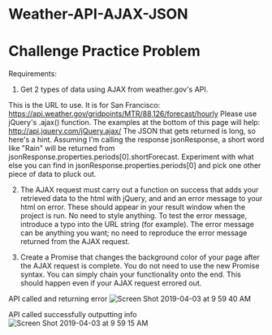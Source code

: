 # Weather-API-AJAX-JSON
Challenge Practice Problem
==============
Requirements:

1. Get 2 types of data using AJAX from weather.gov's API. 

This is the URL to use. It is for San Francisco: 
https://api.weather.gov/gridpoints/MTR/88,126/forecast/hourly 
Please use jQuery's .ajax() function. The examples at the bottom of this page will help: http://api.jquery.com/jQuery.ajax/ 
The JSON that gets returned is long, so here's a hint. Assuming I'm calling the response jsonResponse, a short word like "Rain" will be returned from jsonResponse.properties.periods[0].shortForecast. Experiment with what else you can find in jsonResponse.properties.periods[0] and pick one other piece of data to pluck out.

2. The AJAX request must carry out a function on success that adds your retrieved data to the html with jQuery, and and an error message to your html on error. These should appear in your result window when the project is run. No need to style anything.
To test the error message, introduce a typo into the URL string (for example). 
The error message can be anything you want; no need to reproduce the error message returned from the AJAX request.

3. Create a Promise that changes the background color of your page after the AJAX request is complete.
You do not need to use the new Promise syntax. You can simply chain your functionality onto the end.
This should happen even if your AJAX request errored out.


API called and returning error
![Screen Shot 2019-04-03 at 9 59 40 AM](https://user-images.githubusercontent.com/41805952/55499163-3328af00-55fa-11e9-9d05-16a53b07702a.png)



API called successfully outputting info
![Screen Shot 2019-04-03 at 9 59 15 AM](https://user-images.githubusercontent.com/41805952/55499167-358b0900-55fa-11e9-9877-d2c26af8254d.png)
